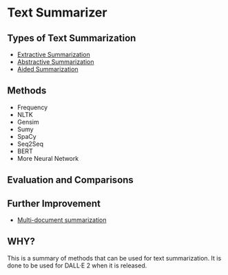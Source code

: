 # Text Summarizer

## Types of Text Summarization
<ul>
    <li> <a href="https://en.wikipedia.org/wiki/Automatic_summarization#Extraction-based_summarization">Extractive Summarization</a> </li>
    <li> <a href="https://en.wikipedia.org/wiki/Automatic_summarization#Abstraction-based_summarization">Abstractive Summarization</a> </li>
    <li> <a href="https://en.wikipedia.org/wiki/Automatic_summarization#Aided_summarization"> Aided Summarization</a> </li>
</ul>

## Methods
<ul>
	<li> Frequency </li>
    <li> NLTK </li>
    <li> Gensim </li>
    <li> Sumy </li>
    <li> SpaCy </li>
    <li> Seq2Seq </li>
    <li> BERT </li>
    <li> More Neural Network </li>
</ul>

## Evaluation and Comparisons



## Further Improvement
<ul>
    <li> <a href="https://en.wikipedia.org/wiki/Multi-document_summarization">Multi-document summarization</a> </li>
</ul>

## WHY?
This is a summary of methods that can be used for text summarization. It is done to be used for DALL·E 2 when it is released.
